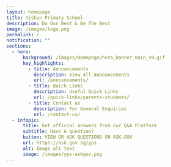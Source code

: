 ```yaml
---
layout: homepage
title: Yishun Primary School
description: Do Our Best & Be The Best
image: /images/logo.png
permalink: /
notification: ""
sections:
  - hero:
      background: /images/Homepage/hero_banner_main_v9.gif
      key_highlights:
        - title: Announcements
          description: View All Announcements
          url: /announcements/
        - title: Quick Links
          description: Useful Quick Links
          url: /quick-links/parents-students/
        - title: Contact us
          description: For General Enquiries
          url: /contact-us/
  - infopic:
      title: Get official answers from our Q&A Platform
      subtitle: Have A question?
      button: VIEW OR ASK QUESTIONS ON ASK.GOV
      url: https://ask.gov.sg/yps
      alt: Image alt text
      image: /images/yps-askgov.png
---
```

